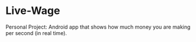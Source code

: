 # Live-Wage
Personal Project: Android app that shows how much money you are making per second (in real time).
